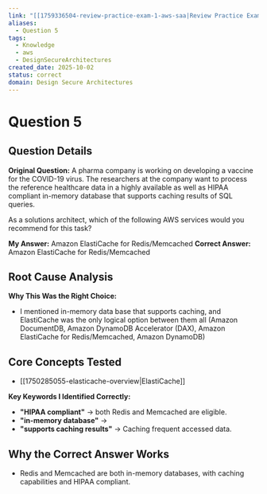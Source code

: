 ```yaml
---
link: "[[1759336504-review-practice-exam-1-aws-saa|Review Practice Exam 1 AWS SAA]]"
aliases:
  - Question 5
tags:
  - Knowledge
  - aws
  - DesignSecureArchitectures
created_date: 2025-10-02
status: correct
domain: Design Secure Architectures
---
```

# Question 5
## Question Details
**Original Question:**
A pharma company is working on developing a vaccine for the COVID-19 virus. The researchers at the company want to process the reference healthcare data in a highly available as well as HIPAA compliant in-memory database that supports caching results of SQL queries.

As a solutions architect, which of the following AWS services would you recommend for this task?

**My Answer:** Amazon ElastiCache for Redis/Memcached
**Correct Answer:** Amazon ElastiCache for Redis/Memcached
## Root Cause Analysis
**Why This Was the Right Choice:**
- I mentioned in-memory data base that supports caching, and ElastiCache was the only logical option between them all (Amazon DocumentDB, Amazon DynamoDB Accelerator (DAX), Amazon ElastiCache for Redis/Memcached, Amazon DynamoDB)
## Core Concepts Tested
- [[1750285055-elasticache-overview|ElastiCache]]

**Key Keywords I Identified Correctly:**
- **"HIPAA compliant"** -> both Redis and Memcached are eligible.
- **"in-memory database"** -> 
- **"supports caching results"** -> Caching frequent accessed data.
## Why the Correct Answer Works
- Redis and Memcached are both in-memory databases, with caching capabilities and HIPAA compliant.
